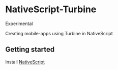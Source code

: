 # NativeScript-Turbine
Experimental

Creating mobile-apps using Turbine in NativeScript

## Getting started

Install [NativeScript](http://docs.nativescript.org/start/quick-setup)

